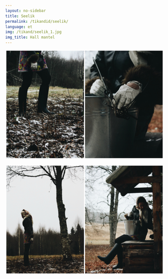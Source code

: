 ```yaml
---
layout: no-sidebar
title: Seelik
permalink: /tikandid/seelik/
language: et
img: /tikand/seelik_1.jpg
img_title: Hall mantel
---
```




![Seelik](/images/tikand/seelik_2.jpg)

![Seelik](/images/tikand/seelik_3.jpg)
